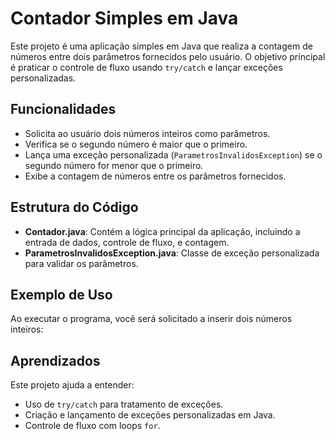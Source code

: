 # Contador Simples em Java

Este projeto é uma aplicação simples em Java que realiza a contagem de números entre dois parâmetros fornecidos pelo usuário. O objetivo principal é praticar o controle de fluxo usando `try/catch` e lançar exceções personalizadas.

## Funcionalidades

- Solicita ao usuário dois números inteiros como parâmetros.
- Verifica se o segundo número é maior que o primeiro.
- Lança uma exceção personalizada (`ParametrosInvalidosException`) se o segundo número for menor que o primeiro.
- Exibe a contagem de números entre os parâmetros fornecidos.

## Estrutura do Código

- **Contador.java**: Contém a lógica principal da aplicação, incluindo a entrada de dados, controle de fluxo, e contagem.
- **ParametrosInvalidosException.java**: Classe de exceção personalizada para validar os parâmetros.


## Exemplo de Uso

Ao executar o programa, você será solicitado a inserir dois números inteiros:


## Aprendizados

Este projeto ajuda a entender:

- Uso de `try/catch` para tratamento de exceções.
- Criação e lançamento de exceções personalizadas em Java.
- Controle de fluxo com loops `for`.
